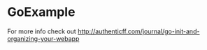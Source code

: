 # GoExample

For more info check out http://authenticff.com/journal/go-init-and-organizing-your-webapp
